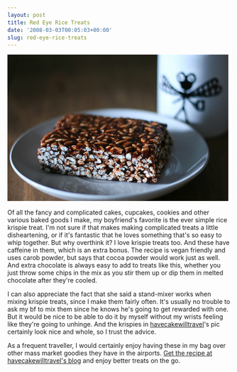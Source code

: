 ```yaml
---
layout: post
title: Red Eye Rice Treats
date: '2008-03-03T00:05:03+00:00'
slug: red-eye-rice-treats
---
```

<a href="http://www.flickr.com/photos/blushinmuffin/2216912064/"><img src='/images/uploads/2008/03/redeye.jpg' alt='red eye' /></a>

Of all the fancy and complicated cakes, cupcakes, cookies and other various baked goods I make, my boyfriend's favorite is the ever simple rice krispie treat. I'm not sure if that makes making complicated treats a little disheartening, or if it's fantastic that he loves something that's so easy to whip together. But why overthink it? I love krispie treats too. And these have caffeine in them, which is an extra bonus. The recipe is vegan friendly and uses carob powder, but says that cocoa powder would work just as well. And extra chocolate is always easy to add to treats like this, whether you just throw some chips in the mix as you stir them up or dip them in melted chocolate after they're cooled.

I can also appreciate the fact that she said a stand-mixer works when mixing krispie treats, since I make them fairly often. It's usually no trouble to ask my bf to mix them since he knows he's going to get rewarded with one. But it would be nice to be able to do it by myself without my wrists feeling like they're going to unhinge. And the krispies in <a href="http://www.flickr.com/photos/blushinmuffin/">havecakewilltravel</a>'s pic certainly look nice and whole, so I trust the advice.

As a frequent traveller, I would certainly enjoy having these in my bag over other mass market goodies they have in the airports. <a href="http://havecakewilltravel.com/2008/01/24/red-eye-rice-treats/">Get the recipe at havecakewilltravel's blog</a> and enjoy better treats on the go.
